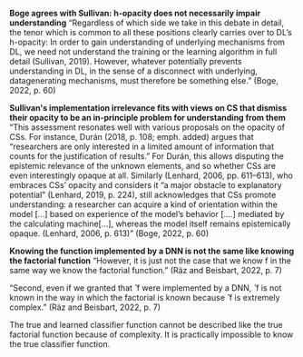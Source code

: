 **Boge agrees with Sullivan: h-opacity does not necessarily impair understanding**
“Regardless of which side we take in this debate in detail, the tenor which is common to all these positions clearly carries over to DL’s h-opacity: In order to gain understanding of underlying mechanisms from DL, we need not understand the training or the learning algorithm in full detail (Sullivan, 2019). However, whatever potentially prevents understanding in DL, in the sense of a disconnect with underlying, datagenerating mechanisms, must therefore be something else.” (Boge, 2022, p. 60)

**Sullivan's implementation irrelevance fits with views on CS that dismiss their opacity to be an in-principle problem for understanding from them**
“This assessment resonates well with various proposals on the opacity of CSs. For instance, Durán (2018, p. 108; emph. added) argues that “researchers are only interested in a limited amount of information that counts for the justification of results.” For Durán, this allows disputing the epistemic relevance of the unknown elements, and so whether CSs are even interestingly opaque at all. Similarly (Lenhard, 2006, pp. 611–613), who embraces CSs’ opacity and considers it “a major obstacle to explanatory potential” (Lenhard, 2019, p. 224), still acknowledges that CSs promote understanding: a researcher can acquire a kind of orientation within the model [...] based on experience of the model’s behavior [....] mediated by the calculating machine[...], whereas the model itself remains epistemically opaque. (Lenhard, 2006, p. 613)” (Boge, 2022, p. 60)

**Knowing the function implemented by a DNN is not the same like knowing the factorial function**
“However, it is just not the case that we know f in the same way we know the factorial function.” (Räz and Beisbart, 2022, p. 7)

“Second, even if we granted that ̂ f were implemented by a DNN, ̂ f is not known in the way in which the factorial is known because ̂ f is extremely complex.” (Räz and Beisbart, 2022, p. 7)

The true and learned classifier function cannot be described like the true factorial function because of complexity. It is practically impossible to know the true classifier function.
